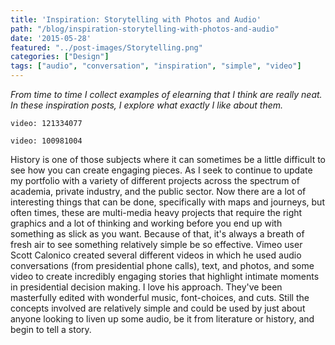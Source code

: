 ```yaml
---
title: 'Inspiration: Storytelling with Photos and Audio'
path: "/blog/inspiration-storytelling-with-photos-and-audio"
date: '2015-05-28'
featured: "../post-images/Storytelling.png"
categories: ["Design"]
tags: ["audio", "conversation", "inspiration", "simple", "video"]
---
```


_From time to time I collect examples of elearning that I think are really neat. In these inspiration posts, I explore what exactly I like about them._

`video: 121334077`

`video: 100981004`

History is one of those subjects where it can sometimes be a little difficult to see how you can create engaging pieces. As I seek to continue to update my portfolio with a variety of different projects across the spectrum of academia, private industry, and the public sector. Now there are a lot of interesting things that can be done, specifically with maps and journeys, but often times, these are multi-media heavy projects that require the right graphics and a lot of thinking and working before you end up with something as slick as you want. Because of that, it's always a breath of fresh air to see something relatively simple be so effective. Vimeo user Scott Calonico created several different videos in which he used audio conversations (from presidential phone calls), text, and photos, and some video to create incredibly engaging stories that highlight intimate moments in presidential decision making. I love his approach. They've been masterfully edited with wonderful music, font-choices, and cuts. Still the concepts involved are relatively simple and could be used by just about anyone looking to liven up some audio, be it from literature or history, and begin to tell a story.

